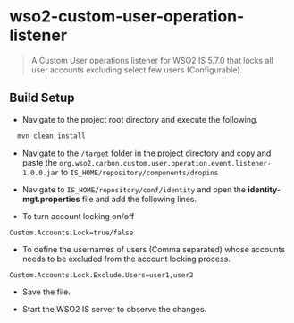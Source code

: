 # wso2-custom-user-operation-listener
 
> A Custom User operations listener for WSO2 IS 5.7.0 that locks all user accounts excluding select few users (Configurable).

## Build Setup

* Navigate to the project root directory and execute the following.
``` bash
  mvn clean install
```
* Navigate to the `/target` folder in the project directory and copy and paste the `org.wso2.carbon.custom.user.operation.event.listener-1.0.0.jar` to `IS_HOME/repository/components/dropins`

* Navigate to `IS_HOME/repository/conf/identity` and open the **identity-mgt.properties** file and add the following lines.
- To turn account locking on/off
```
Custom.Accounts.Lock=true/false
``` 
 - To define the usernames of users (Comma separated) whose accounts needs to be excluded from the account locking process. 
```
Custom.Accounts.Lock.Exclude.Users=user1,user2
``` 
* Save the file.

* Start the WSO2 IS server to observe the changes.

 
